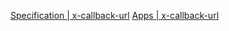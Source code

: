 
[Specification | x-callback-url](https://x-callback-url.com/specification/)
[Apps | x-callback-url](https://x-callback-url.com/apps/)
